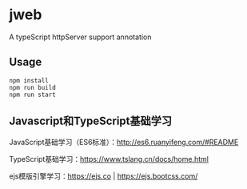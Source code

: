 # jweb
A typeScript httpServer support annotation

## Usage

```
npm install
npm run build
npm run start
```

## Javascript和TypeScript基础学习
JavaScript基础学习（ES6标准）：http://es6.ruanyifeng.com/#README

TypeScript基础学习：https://www.tslang.cn/docs/home.html

ejs模版引擎学习：https://ejs.co  |  https://ejs.bootcss.com/
